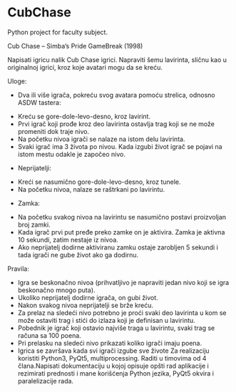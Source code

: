 # CubChase
Python project for faculty subject.


Cub Chase – Simba’s Pride GameBreak (1998)

Napisati igricu nalik Cub Chase igrici. Napraviti šemu lavirinta, sličnu kao u originalnoj
igrici, kroz koje avatari mogu da se kreću.

Uloge:
* Dva ili više igrača, pokreću svog avatara pomoću strelica, odnosno ASDW
tastera:
- Kreću se gore-dole-levo-desno, kroz lavirint.
- Prvi igrač koji prođe kroz deo lavirinta ostavlja trag koji se ne može
promeniti dok traje nivo.
- Na početku nivoa igrači se nalaze na istom delu lavirinta.
- Svaki igrač ima 3 života po nivou. Kada izgubi život igrač se pojavi na
istom mestu odakle je započeo nivo.

* Neprijatelji:
- Kreći se nasumično gore-dole-levo-desno, kroz tunele.
- Na početku nivoa, nalaze se raštrkani po lavirintu.
* Zamka:
- Na početku svakog nivoa na lavirintu se nasumično postavi proizvoljan
broj zamki.
- Kada igrač prvi put pređe preko zamke on je aktivira. Zamka je aktivna
10 sekundi, zatim nestaje iz nivoa.
- Ako neprijatelj dodirne aktiviranu zamku ostaje zarobljen 5 sekundi i
tada igrači ne gube život ako ga dodirnu.

Pravila:
* Igra se beskonačno nivoa (prihvatljivo je napraviti jedan nivo koji se igra
beskonačno mnogo puta).
* Ukoliko neprijatelj dodirne igrača, on gubi život.
* Nakon svakog nivoa neprijatelji se brže kreću.
* Za prelaz na sledeći nivo potrebno je proći svaki deo lavirinta u kom se može
ostaviti trag i stići do izlaza koji je definisan u lavirintu.
* Pobednik je igrač koji ostavio najviše traga u lavirintu, svaki trag se računa sa
100 poena.
* Pri prelasku na sledeći nivo prikazati koliko igrači imaju poena.
* Igrica se završava kada svi igrači izgube sve živote
Za realizaciju koristiti Python3, PyQt5, multiprocessing. Raditi u timovima od 4
člana.Napisati dokumentaciju u kojoj opisuje opšti rad aplikacije i rezimirati prednosti i
mane korišćenja Python jezika, PyQt5 okvira i paralelizacije rada.
